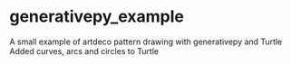 # generativepy_example
A small example of artdeco pattern drawing with generativepy and Turtle
Added curves, arcs and circles to Turtle 
